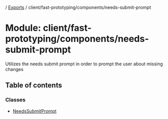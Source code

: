 [](../README.md) / [Exports](../modules.md) / client/fast-prototyping/components/needs-submit-prompt

# Module: client/fast-prototyping/components/needs-submit-prompt

Utilizes the needs submit prompt in order to prompt the user
about missing changes

## Table of contents

### Classes

- [NeedsSubmitPrompt](../classes/client_fast_prototyping_components_needs_submit_prompt.needssubmitprompt.md)
